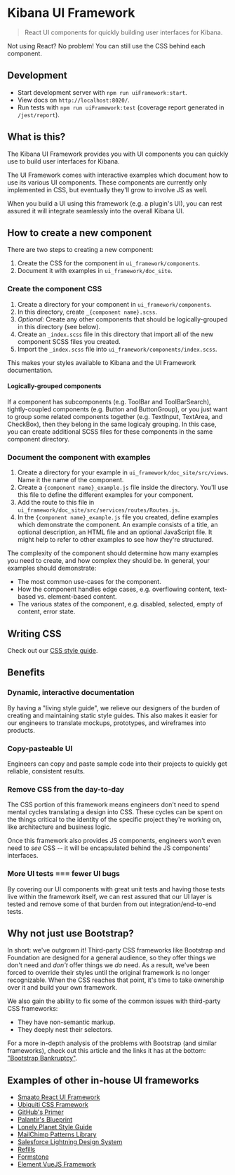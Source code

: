 # Kibana UI Framework

> React UI components for quickly building user interfaces for Kibana.

Not using React? No problem! You can still use the CSS behind each component.

## Development

* Start development server with `npm run uiFramework:start`.
* View docs on `http://localhost:8020/`.
* Run tests with `npm run uiFramework:test` (coverage report generated in `/jest/report`).

## What is this?

The Kibana UI Framework provides you with UI components you can quickly use to build user interfaces for Kibana.

The UI Framework comes with interactive examples which document how to use its various UI components. These components are currently only implemented in CSS, but eventually they'll grow to involve JS as well.

When you build a UI using this framework (e.g. a plugin's UI), you can rest assured it will integrate seamlessly into the overall Kibana UI.

## How to create a new component

There are two steps to creating a new component:

1. Create the CSS for the component in `ui_framework/components`.
2. Document it with examples in `ui_framework/doc_site`.

### Create the component CSS

1. Create a directory for your component in `ui_framework/components`.
2. In this directory, create `_{component name}.scss`.
3. _Optional:_ Create any other components that should be logically-grouped in this directory (see below).
4. Create an `_index.scss` file in this directory that import all of the new component SCSS files you created.
5. Import the `_index.scss` file into `ui_framework/components/index.scss`.

This makes your styles available to Kibana and the UI Framework documentation.

#### Logically-grouped components

If a component has subcomponents (e.g. ToolBar and ToolBarSearch), tightly-coupled components (e.g. Button and ButtonGroup), or you just want to group some related components together (e.g. TextInput, TextArea, and CheckBox), then they belong in the same logicaly grouping. In this case, you can create additional SCSS files for these components in the same component directory.

### Document the component with examples

1. Create a directory for your example in `ui_framework/doc_site/src/views`. Name it the name of the component.
2. Create a `{component name}_example.js` file inside the directory. You'll use this file to define the different examples for your component.
3. Add the route to this file in `ui_framework/doc_site/src/services/routes/Routes.js`.
4. In the `{component name}_example.js` file you created, define examples which demonstrate the component. An example consists of a title, an optional description, an HTML file and an optional JavaScript file. It might help to refer to other examples to see how they're structured.

The complexity of the component should determine how many examples you need to create, and how complex they should be. In general, your examples should demonstrate:

* The most common use-cases for the component.
* How the component handles edge cases, e.g. overflowing content, text-based vs. element-based content.
* The various states of the component, e.g. disabled, selected, empty of content, error state.

## Writing CSS

Check out our [CSS style guide](https://github.com/elastic/kibana/blob/master/style_guides/css_style_guide.md).

## Benefits

### Dynamic, interactive documentation

By having a "living style guide", we relieve our designers of the burden of creating and maintaining static style guides. This also makes it easier for our engineers to translate mockups, prototypes, and wireframes into products.

### Copy-pasteable UI

Engineers can copy and paste sample code into their projects to quickly get reliable, consistent results.

### Remove CSS from the day-to-day

The CSS portion of this framework means engineers don't need to spend mental cycles translating a design into CSS. These cycles can be spent on the things critical to the identity of the specific project they're working on, like architecture and business logic.

Once this framework also provides JS components, engineers won't even need to _see_ CSS -- it will be encapsulated behind the JS components' interfaces.

### More UI tests === fewer UI bugs

By covering our UI components with great unit tests and having those tests live within the framework itself, we can rest assured that our UI layer is tested and remove some of that burden from out integration/end-to-end tests.

## Why not just use Bootstrap?

In short: we've outgrown it! Third-party CSS frameworks like Bootstrap and Foundation are designed
for a general audience, so they offer things we don't need and _don't_ offer things we _do_ need.
As a result, we've been forced to override their styles until the original framework is no longer
recognizable. When the CSS reaches that point, it's time to take ownership over it and build
your own framework.

We also gain the ability to fix some of the common issues with third-party CSS frameworks:

* They have non-semantic markup.
* They deeply nest their selectors.

For a more in-depth analysis of the problems with Bootstrap (and similar frameworks), check out this article and the links it has at the bottom: ["Bootstrap Bankruptcy"](http://www.matthewcopeland.me/blog/2013/11/04/bootstrap-bankruptcy/).

## Examples of other in-house UI frameworks

* [Smaato React UI Framework](http://smaato.github.io/ui-framework/#/modal)
* [Ubiquiti CSS Framework](http://ubnt-css.herokuapp.com/#/app/popover)
* [GitHub's Primer](http://primercss.io/)
* [Palantir's Blueprint](http://blueprintjs.com/docs/#components)
* [Lonely Planet Style Guide](http://rizzo.lonelyplanet.com/styleguide/design-elements/colours)
* [MailChimp Patterns Library](http://ux.mailchimp.com/patterns)
* [Salesforce Lightning Design System](https://www.lightningdesignsystem.com/)
* [Refills](http://refills.bourbon.io/)
* [Formstone](https://formstone.it/)
* [Element VueJS Framework](http://element.eleme.io/#/en-US/component/dialog)
